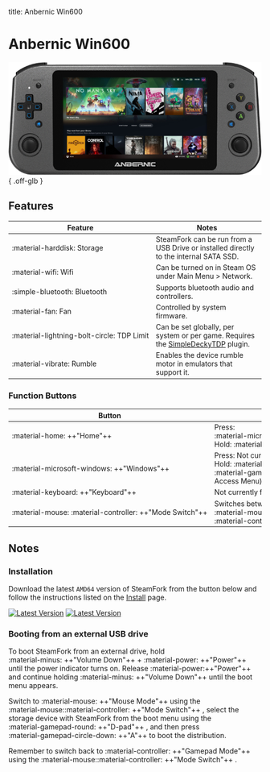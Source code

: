 title: Anbernic Win600

<style>
  .nowrap {white-space: nowrap;}
</style>

# Anbernic Win600

![](../../_inc/images/devices/anbernic-win600.png){ .off-glb }

## Features

| Feature | Notes |
| -- | -- |
| <span class="nowrap">:material-harddisk: Storage</span> | SteamFork can be run from a USB Drive or installed directly to the internal SATA SSD. |
| :material-wifi: Wifi | Can be turned on in Steam OS under Main Menu > Network. |
| <span class="nowrap">:simple-bluetooth: Bluetooth</span> | Supports bluetooth audio and controllers. |
| :material-fan: Fan | Controlled by system firmware. |
| <span class="nowrap">:material-lightning-bolt-circle: TDP Limit</span> | Can be set globally, per system or per game. Requires the [SimpleDeckyTDP](https://github.com/SteamFork/SimpleDeckyTDP) plugin. |
| <span class="nowrap">:material-vibrate: Rumble</span> | Enables the device rumble motor in emulators that support it. |

### Function Buttons

| Button | Function |
| -- | -- |
| :material-home: ++"Home"++ | Press: <span class="nowrap">:material-microsoft-xbox: ++"Guide"++<span> (Steam Menu) <br /> Hold: <span class="nowrap">:material-microsoft-xbox: ++"Guide"++</span> chording
| :material-microsoft-windows: ++"Windows"++ | Press: Not currently functional <br /> Hold: <span class="nowrap">:material-microsoft-xbox: ++"Guide"++</span> + <span class="nowrap">:material-gamepad-circle-down: ++"A"++</span> (Quick Access Menu)
| :material-keyboard: ++"Keyboard"++ | Not currently functional |
| <span class="nowrap">:material-mouse: :material-controller: ++"Mode Switch"++</span> | Switches between <span class="nowrap">:material-mouse: ++"Mouse Mode"++</span> and <span class="nowrap">:material-controller: ++"Gamepad Mode"++</span> |


## Notes

### Installation

Download the latest `AMD64` version of SteamFork from the button below and follow the instructions listed on the [Install](../../../play/install/) page.

[![Latest Version](https://img.shields.io/github/release/SteamFork/distribution.svg?labelColor=111111&color=5998FF&label=Latest&style=flat#only-light)](https://github.com/SteamFork/distribution/releases/latest)
[![Latest Version](https://img.shields.io/github/release/SteamFork/distribution.svg?labelColor=dddddd&color=5998FF&label=Latest&style=flat#only-dark)](https://github.com/SteamFork/distribution/releases/latest)

### Booting from an external USB drive

To boot SteamFork from an external drive, hold <span class="nowrap">:material-minus: ++"Volume Down"++</span> + <span class="nowrap">:material-power: ++"Power"++</span> until the power indicator turns on.
Release <span class="nowrap">:material-power:++"Power"++</span> and continue holding <span class="nowrap">:material-minus: ++"Volume Down"++</span> until the boot menu appears.

Switch to <span class="nowrap">:material-mouse: ++"Mouse Mode"++</span> using the <span class="nowrap">:material-mouse::material-controller: ++"Mode Switch"++</span> ,
select the storage device with SteamFork from the boot menu using the <span class="nowrap">:material-gamepad-round: ++"D-pad"++</span> , and then press <span class="nowrap">:material-gamepad-circle-down: ++"A"++</span> to boot the distribution.

Remember to switch back to <span class="nowrap">:material-controller: ++"Gamepad Mode"++</span> using the <span class="nowrap">:material-mouse::material-controller: ++"Mode Switch"++</span> .
